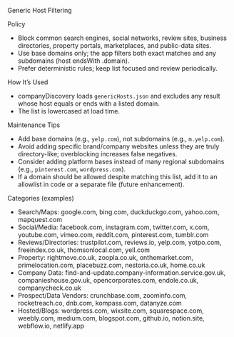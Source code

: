 Generic Host Filtering

Policy
- Block common search engines, social networks, review sites, business directories, property portals, marketplaces, and public-data sites.
- Use base domains only; the app filters both exact matches and any subdomains (host endsWith .domain).
- Prefer deterministic rules; keep list focused and review periodically.

How It’s Used
- companyDiscovery loads `genericHosts.json` and excludes any result whose host equals or ends with a listed domain.
- The list is lowercased at load time.

Maintenance Tips
- Add base domains (e.g., `yelp.com`), not subdomains (e.g., `m.yelp.com`).
- Avoid adding specific brand/company websites unless they are truly directory-like; overblocking increases false negatives.
- Consider adding platform bases instead of many regional subdomains (e.g., `pinterest.com`, `wordpress.com`).
- If a domain should be allowed despite matching this list, add it to an allowlist in code or a separate file (future enhancement).

Categories (examples)
- Search/Maps: google.com, bing.com, duckduckgo.com, yahoo.com, mapquest.com
- Social/Media: facebook.com, instagram.com, twitter.com, x.com, youtube.com, vimeo.com, reddit.com, pinterest.com, tumblr.com
- Reviews/Directories: trustpilot.com, reviews.io, yelp.com, yotpo.com, freeindex.co.uk, thomsonlocal.com, yell.com
- Property: rightmove.co.uk, zoopla.co.uk, onthemarket.com, primelocation.com, placebuzz.com, nestoria.co.uk, home.co.uk
- Company Data: find-and-update.company-information.service.gov.uk, companieshouse.gov.uk, opencorporates.com, endole.co.uk, companycheck.co.uk
- Prospect/Data Vendors: crunchbase.com, zoominfo.com, rocketreach.co, dnb.com, kompass.com, datanyze.com
- Hosted/Blogs: wordpress.com, wixsite.com, squarespace.com, weebly.com, medium.com, blogspot.com, github.io, notion.site, webflow.io, netlify.app

